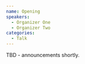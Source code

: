 ```yaml
---
name: Opening
speakers:
  - Organizer One
  - Organizer Two
categories:
  - Talk
---
```


TBD - announcements shortly.